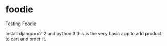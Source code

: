 # foodie
Testing Foodie


Install django==2.2 and python 3 
this is the very basic app to add product to cart and order it. 
